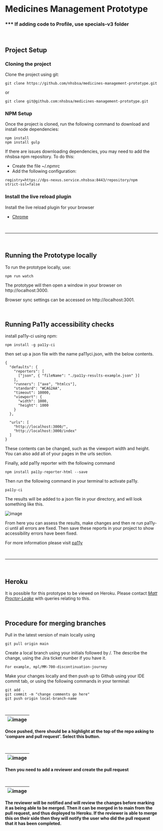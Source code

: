 # Medicines Management Prototype

### *** If adding code to Profile, use specials-v3 folder

&ensp;
## Project Setup
### Cloning the project
Clone the project using git:
```shell
git clone https://github.com/nhsbsa/medicines-management-prototype.git
```
or
```shell
git clone git@github.com:nhsbsa/medicines-management-prototype.git
```
### NPM Setup
Once the project is cloned, run the following command to download and install node dependencies:
```shell
npm install
npm install gulp
```
If there are issues downloading dependencies, you may need to add the nhsbsa npm repository.
To do this:
- Create the file ~/.npmrc
- Add the following configuration:
```shell
registry=https://dps-nexus.service.nhsbsa:8443/repository/npm
strict-ssl=false
```

### Install the live reload plugin
Install the live reload plugin for your browser
* [Chrome](https://chrome.google.com/webstore/detail/livereload/jnihajbhpnppcggbcgedagnkighmdlei/related)

&ensp;
***
&ensp;
## Running the Prototype locally
To run the prototype locally, use:


```shell
npm run watch
```

The prototype will then open a window in your browser on http://localhost:3000.

Browser sync settings can be accessed on http://localhost:3001.

&ensp;
## Running Pa11y accessibility checks

install pa11y-ci using npm:
```shell
npm install -g pa11y-ci
```
then set up a json file with the name pa11yci.json, with the below contents.

```shell
{
  "defaults": {
    "reporters": [
      ["json", { "fileName": "./pa11y-results-example.json" }]
    ],
    "runners": ["axe", "htmlcs"],
    "standard": "WCAG2AA",
    "timeout": 10000,
    "viewport": {
      "width": 1000,
      "height": 1000
    }
  },
  
  "urls": [
    "http://localhost:3000/",
    "http://localhost:3000/index"
  ]
}
```

These contents can be changed, such as the viewport width and height. You can also add all of your pages in the urls section.
&ensp;

Finally, add pa11y reporter with the following command

```shell
npm install pa11y-reporter-html --save
```

Then run the following command in your terminal to activate pa11y.

```shell
pa11y-ci
```

The results will be added to a json file in your directory, and will look something like this. 

![image](https://user-images.githubusercontent.com/111366792/221890954-13c6eeaf-5b19-4290-8eb0-3a47846d7e3d.png)

From here you can assess the results, make changes and then re run pa11y-ci until all errors are fixed. Then save these reports in your project to show accessibility errors have been fixed. 

For more information please visit [pa11y](https://www.npmjs.com/package/pa11y-ci)

&ensp;
***
&ensp;
## Heroku

It is possible for this prototype to be viewed on Heroku. Please contact *[Matt Proctor-Leake](mailto:matthew.proctor-leake@nhs.net)* with queries relating to this.

&ensp;
## Procedure for merging branches
Pull in the latest version of main locally using 

```git pull origin main```

Create a local branch using your initials followed by /. The describe the change, using the Jira ticket number if you have it.

```For example, mpl/MM-700-discontinuation-journey```

Make your changes locally and then push up to Github using your IDE commit tab, or using the following commands in your terminal:

```
git add .
git commit -m "change comments go here"
git push origin local-branch-name
```
&ensp;

| ![image](https://user-images.githubusercontent.com/111366792/206462599-1694bc16-e187-4f2b-b970-9c68f31aa2ce.png) |
|-|
<strong>Once pushed, there should be a highlight at the top of the repo asking to 'compare and pull request'. Select this button.</strong>
<p>&nbsp;</p>

| ![image](https://user-images.githubusercontent.com/111366792/206463076-ce8b10d2-cdc1-4d77-b1a3-71f7b58158cf.png) |
|-|
<strong>Then you need to add a reviewer and create the pull request<strong>
<p>&nbsp;</p>

| ![image](https://user-images.githubusercontent.com/111366792/206469532-0151b98e-40c1-4d11-b7c2-6a4dee1d3f82.png) |
|-|
<strong>The reviewer will be notified and will review the changes before marking it as being able to be merged. Then it can be merged in to main from the pull request, and thus deployed to Heroku. If the reviewer is able to merge this on their side then they will notify the user who did the pull request that it has been completed. <strong>
<p>&nbsp;</p>


